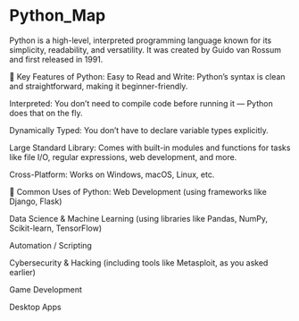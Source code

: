 # Python_Map
Python is a high-level, interpreted programming language known for its simplicity, readability, and versatility. It was created by Guido van Rossum and first released in 1991.

🔑 Key Features of Python:
Easy to Read and Write: Python’s syntax is clean and straightforward, making it beginner-friendly.

Interpreted: You don’t need to compile code before running it — Python does that on the fly.

Dynamically Typed: You don’t have to declare variable types explicitly.

Large Standard Library: Comes with built-in modules and functions for tasks like file I/O, regular expressions, web development, and more.

Cross-Platform: Works on Windows, macOS, Linux, etc.

🧰 Common Uses of Python:
Web Development (using frameworks like Django, Flask)

Data Science & Machine Learning (using libraries like Pandas, NumPy, Scikit-learn, TensorFlow)

Automation / Scripting

Cybersecurity & Hacking (including tools like Metasploit, as you asked earlier)

Game Development

Desktop Apps
